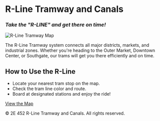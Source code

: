 # R-Line Tramway and Canals

### _Take the "R-LINE" and get there on time!_

![R-Line Tramway Map](https://github.com/jackacjensen/rline.help/blob/main/assets/images/Rivel_3.3_tramways.jpg?raw=true)

The R-Line Tramway system connects all major districts, markets, and industrial zones. Whether you're heading to the Outer Market, Downtown Center, or Southgate, our trams will get you there efficiently and on time.

## How to Use the R-Line

*   Locate your nearest tram stop on the map.
*   Check the tram line color and route.
*   Board at designated stations and enjoy the ride!

[View the Map](https://rline.help/pages/map.html)

© 2E 452 R-Line Tramway and Canals. All rights reserved.
